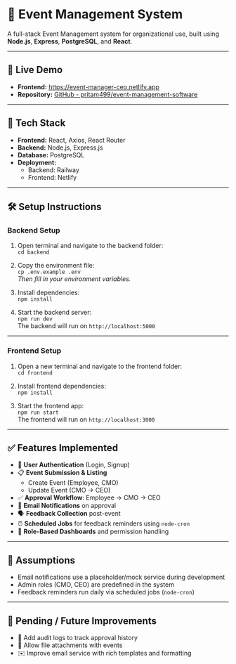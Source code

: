 # 🎉 Event Management System

A full-stack Event Management system for organizational use, built using **Node.js**, **Express**, **PostgreSQL**, and **React**.

---

## 🚀 Live Demo

- **Frontend:** https://event-manager-ceo.netlify.app  
- **Repository:** [GitHub - pritam499/event-management-software](https://github.com/pritam499/event-management-software)

---

## 🔧 Tech Stack

- **Frontend:** React, Axios, React Router  
- **Backend:** Node.js, Express.js  
- **Database:** PostgreSQL  
- **Deployment:**  
  - Backend: Railway  
  - Frontend: Netlify

---

## 🛠️ Setup Instructions

### Backend Setup

1. Open terminal and navigate to the backend folder:  
   `cd backend`

2. Copy the environment file:  
   `cp .env.example .env`  
   _Then fill in your environment variables._

3. Install dependencies:  
   `npm install`

4. Start the backend server:  
   `npm run dev`  
   The backend will run on `http://localhost:5000`

---

### Frontend Setup

1. Open a new terminal and navigate to the frontend folder:  
   `cd frontend`

2. Install frontend dependencies:  
   `npm install`

3. Start the frontend app:  
   `npm run start`  
   The frontend will run on `http://localhost:3000`

---

## ✅ Features Implemented

- 🔐 **User Authentication** (Login, Signup)
- 📋 **Event Submission & Listing**
  - Create Event (Employee, CMO)
  - Update Event (CMO → CEO)
- ✅ **Approval Workflow**: Employee → CMO → CEO
- 📧 **Email Notifications** on approval
- 🗣️ **Feedback Collection** post-event
- ⏰ **Scheduled Jobs** for feedback reminders using `node-cron`
- 👥 **Role-Based Dashboards** and permission handling

---

## 📌 Assumptions

- Email notifications use a placeholder/mock service during development
- Admin roles (CMO, CEO) are predefined in the system
- Feedback reminders run daily via scheduled jobs (`node-cron`)

---

## 🧩 Pending / Future Improvements

- 📝 Add audit logs to track approval history
- 📎 Allow file attachments with events
- ✉️ Improve email service with rich templates and formatting
